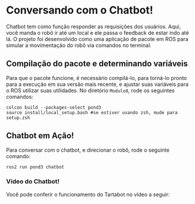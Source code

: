 # Conversando com o Chatbot!
Chatbot tem como função responder as requisições dos usuários. Aqui, você manda o robô ir até um local e ele passa o feedback de estar indo até lá. O projeto foi desenvolvido como uma aplicação de pacote em ROS para simular a movimentação do robô via comandos no terminal.

## Compilação do pacote e determinando variáveis
Para que o pacote funcione, é necessário compilá-lo, para torná-lo pronto para a execução em sua versão mais recente, e ajustar suas variáveis para o ROS utilizar suas utilidades. No diretório `Modulo8`, rode os seguintes comandos:
```
colcon build --packages-select pond3
source install/local_setup.bash #se estiver usando zsh, mude para setup.zsh
```

## Chatbot em Ação!
Para conversar com o chatbot, e direcionar o robô, rode o seguinte comando:
```
ros2 run pond3 chatbot
```

### Vídeo do Chatbot!
Você pode conferir o funcionamento do Tartabot no vídeo a seguir:

